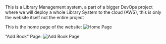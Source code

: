 This is a Library Management system, a part of a bigger DevOps project where we will deploy a whole Library System to the cloud (AWS), this is only the website itself not the entire project

This is the home page of the website:
![Home Page](https://github.com/user-attachments/assets/4edd6434-6389-48c7-b770-c579e3314140)

"Add Book" Page:
![Add Book Page](https://github.com/user-attachments/assets/954924f3-f598-4920-b60c-c741b37de229)
